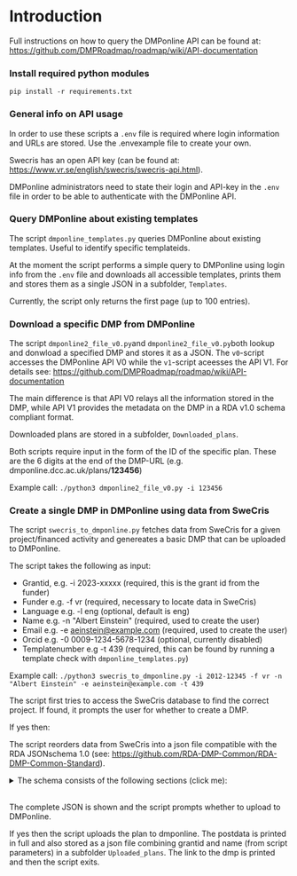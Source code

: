 # Introduction
Full instructions on how to query the DMPonline API can be found at: https://github.com/DMPRoadmap/roadmap/wiki/API-documentation

### Install required python modules

`pip install -r requirements.txt`

### General info on API usage
In order to use these scripts a `.env` file is required where login information and URLs are stored. Use the .envexample file to create your own. 

Swecris has an open API key (can be found at: https://www.vr.se/english/swecris/swecris-api.html). 

DMPonline administrators need to state their login and API-key in the `.env` file in order to be able to authenticate with the DMPonline API.

### Query DMPonline about existing templates
The script `dmponline_templates.py` queries DMPonline about existing templates. Useful to identify specific templateids.

At the moment the script performs a simple query to DMPonline using login info from the `.env` file and downloads all accessible templates, prints them and stores them as a single JSON in a subfolder, `Templates`. 

Currently, the script only returns the first page (up to 100 entries).

### Download a specific DMP from DMPonline 
The script `dmponline2_file_v0.py`and `dmponline2_file_v0.py`both lookup and donwload a specified DMP and stores it as a JSON. The `v0`-script accesses the DMPonline API V0 while the `v1`-script aceesses the API V1. For details see: https://github.com/DMPRoadmap/roadmap/wiki/API-documentation

The main difference is that API V0 relays all the information stored in the DMP, while API V1 provides the metadata on the DMP in a RDA v1.0 schema compliant format. 

Downloaded plans are stored in a subfolder, `Downloaded_plans`.

Both scripts require input in the form of the ID of the specific plan. These are the 6 digits at the end of the DMP-URL (e.g. dmponline.dcc.ac.uk/plans/**123456**) 

Example call:  `./python3 dmponline2_file_v0.py -i 123456`

### Create a single DMP in DMPonline using data from SweCris
The script `swecris_to_dmponline.py` fetches data from SweCris for a given project/financed activity and genereates a basic DMP that can be uploaded to DMPonline. 

The script takes the following as input:
* Grantid, e.g. -i 2023-xxxxx (required, this is the grant id from the funder)
* Funder e.g. -f vr (required, necessary to locate data in SweCris)
* Language e.g. -l eng (optional, default is eng) 
* Name e.g. -n "Albert Einstein" (required, used to create the user)
* Email e.g. -e aeinstein@example.com (required, used to create the user)
* Orcid e.g. -0 0009-1234-5678-1234 (optional, currently disabled)
* Templatenumber e.g -t 439 (required, this can be found by running a template check with `dmponline_templates.py`)

Example call:  `./python3 swecris_to_dmponline.py -i 2012-12345 -f vr -n "Albert Einstein" -e aeinstein@example.com -t 439`

The script first tries to access the SweCris database to find the correct project. If found, it prompts the user for whether to create a DMP.

If yes then:

The script reorders data from SweCris into a json file compatible with the RDA JSONschema 1.0 (see: https://github.com/RDA-DMP-Common/RDA-DMP-Common-Standard). 
<details>
  <summary>The schema consists of the following sections (click me):</summary>
  
| Syntax | Description |  
| --------------- | ----------- |    
|`"dmp:"`|          main container/dictionary where additional containers are added. subheadings include:|  
|`"schema:"`|       cannot be changed. default is 1.0.|   
|`"title:"`|        **Fetched from SweCris.** This is the title of the research project.|   
|`"description:"`|  **Fetched from SweCris.** This is the abstract for the research project.|   
|`"language:"` |    default eng. Can be changed? |  
|`"created:"` |     added by DMPonline. Anything written here will be overwritten with a timestamp from the system. | 
|`"modified:"`|     added by DMPonline. Anything written here will be overwritten with a timestamp from the system. | 
| `"ethical_issues_exist:"`|    default unknown| 
|`"dmp_id:"`|       container created by DMPonline. subheadings include:|  
|<ul>`"type:"`</ul>|            default url|   
|<ul>`"identifier:"`</ul>|      this is the direct url to the plan. e.g. "https://dmponline.dcc.ac.uk/api/v1/plans/123456". The beginning of the url can be replaced with an institutional domain adress (e.g. https://dmp.kth.se/) |  
|`"contact:"`|       container for the contact/owner of the plan. subheadings include:|  
|<ul>`"name:"`</ul>|            Fetched from script params. But DMPonline will change this if the email exists in its system|   
|<ul>`"mbox:"`</ul>|            e-mail address from script params. This is checked in DMPonline internally to fetch additional data |
|<ul>`"affiliation:"`</ul>|     container with two subheadings: |   
|<ul>`"name:"`</ul>|            Institutional name, fetched from .env      |
|<ul>`"abbreviation:"`</ul>|    Institutional abbreviation. Fetched from .env |
|<ul>`"contact_id:"`</ul>|      optional container, created from script params if included. Autocreated by DMPonline if user and ORCID exists. Two subheadings: |   
|<ul>`"type:"`</ul>|            default orcid|
|<ul>`"identifier:"`</ul>|      orcid. id-format: https://orcid.org/0000-0001-2345-6789|
|`"contributor:"`|  container for the contributors to the plan, several can be added. DMPonline adds contact as an additional contributor here even if not included in SweCris. Subheadings include:|  
|<ul>`"name:"`</ul>|            **Fetched from SweCris.**|   
|<ul>`"mbox:"`</ul>|            E-mail. Not in Swecris and thus not included in data sent to DMPonline, but this is sometimes added by DMPonline if user exists.|
|<ul>`"role:"`</ul>|            default other. However DMPonline sometimes changes this to CRediT roles (e.g. http://credit.niso.org/contributor-roles//data-curation).  Unclear why and based on what. |
|<ul>`"affiliation:"`</ul>|     container with two subheadings: |   
|<ul>`"name:"`</ul>|            Institutional name, fetched from .env      |
|<ul>`"abbreviation:"`</ul>|    Institutional abbreviation. Fetched from .env |
|<ul>`"contributor_id:"`</ul>|     optional container, created from **SweCris data** if included. Autocreated by DMPonline if user and ORCID exists. Problematic if user exists without orcid in DMPonline but orcid exists in SweCris. Two subheadings: |   
|<ul>`"type:"`</ul>|            default orcid|
|<ul>`"identifier:"`</ul>|      orcid. id-format: https://orcid.org/0000-0001-2345-6789|
|`"project:"`|      container for the project. Subheadings include:|  
|<ul>`"title:"`</ul>|           **Fetched from SweCris.** Needs to be identical to the DMP title.|   
|<ul>`"description:"`</ul>|     **Fetched from SweCris.** Needs to be identical to the DMP description.|
|<ul>`"start:"`</ul>|           **Fetched from SweCris.**|
|<ul>`"end:"`</ul>|             **Fetched from SweCris.**|   
|<ul>`"funding:"`</ul>|         Container for funder information.|
|<ul>`"name:"`</ul>|            Funder name, from script params|
|<ul>`"funder_id:"`</ul>|       container with 2 subheadings. Created based on script params|   
|<ul>`"type:"`</ul>|            default ror|
|<ul>`"identifier:"`</ul>|      ror. id-format: https://ror.org/03zttfo63 **PROBLEM:** DMPonline changes correct rors to dummy ones (https://ror.org/123abc45y)|
|<ul>`"grant_id:"`</ul>|        container with two subheadings|
|<ul>`"identifier:"`</ul>|      grant number, genereated from script params. **NOTE:** this can only be used once and needs to be unique otherwise ignored by DMPonline.|
|<ul>`"type:"`</ul>|            default other|
|<ul>`"funding_status:"`</ul>|  default granted **PROBLEM:** DMPonline changes to planned|
|<ul>`"dmproadmap_funded_affiliations:"`</ul>|  container added by DMPonline. Two subheadings|
|<ul>`"name:"`</ul>|            Institutional name.|
|<ul>`"abbreviation:"`</ul>|    Institutional abbreviation.|
|`"dataset:"`|      container for an empty dataset. Subheadings include:|  
|<ul>`"type:"`</ul>|            default dataset|
|<ul>`"title:"`</ul>|           default Generic dataset|   
|<ul>`"description:"`</ul>|     default No individual datasets have been defined for this DMP.|
|`"extension:"`|      container for template definition. Subheadings include:|  
|<ul>`"dmproadmap:"`</ul>|      subcontainer|
|<ul>`"template:"`</ul>|        subcontainer|   
|<ul>`"id:"`</ul>|              Fetched from script params. id number for the template.|
|<ul>`"title:"`</ul>|           default "". Gets filled in by DMPonline with correct title based on id.|

</details>  


<br/>

The complete JSON is shown and the script prompts whether to upload to DMPonline.

If yes then the script uploads the plan to dmponline.
The postdata is printed in full and also stored as a json file combining grantid and name (from script parameters) in a subfolder `Uploaded_plans`. The link to the dmp is printed and then the script exits. 
